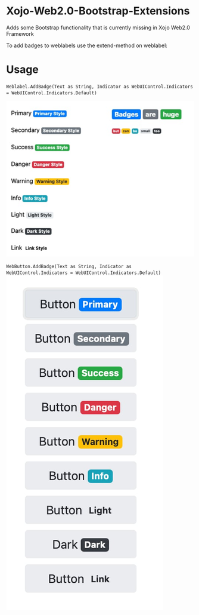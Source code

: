 # Xojo-Web2.0-Bootstrap-Extensions
Adds some Bootstrap functionality that is currently missing in Xojo Web2.0 Framework

To add badges to weblabels use the extend-method on weblabel:

# Usage
`Weblabel.AddBadge(Text as String, Indicator as WebUIControl.Indicators = WebUIControl.Indicators.Default)`

![Badges on Weblabels](_Assets/BadgesOnLabels.jpg)

`WebButton.AddBadge(Text as String, Indicator as WebUIControl.Indicators = WebUIControl.Indicators.Default)`
![Badges on Weblabels](_Assets/BadgesOnButtons.jpg)


